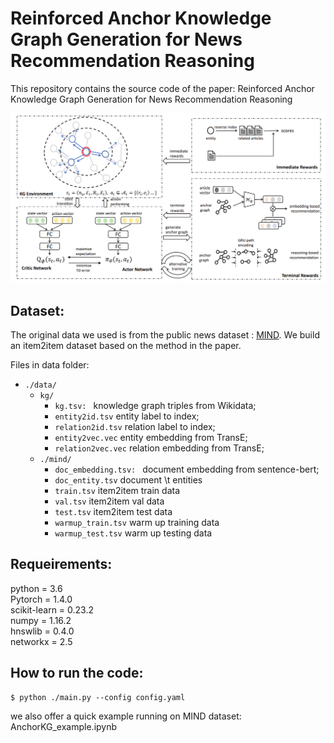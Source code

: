 # Reinforced Anchor Knowledge Graph Generation for News Recommendation Reasoning

This repository contains the source code of the paper: Reinforced Anchor Knowledge Graph Generation for News Recommendation Reasoning

![framework](./framework.png)

## Dataset:

The original data we used is from the public news dataset : [MIND](https://msnews.github.io). We build an item2item dataset based on the method in the paper.


Files in data folder:

-    `./data/`
     -   `kg/`
         - `kg.tsv: ` knowledge graph triples from Wikidata;
         - `entity2id.tsv` entity label to index;
         - `relation2id.tsv` relation label to index;
         - `entity2vec.vec` entity embedding from TransE;
         - `relation2vec.vec` relation embedding from TransE;
     -   `./mind/`
            - `doc_embedding.tsv: ` document embedding from sentence-bert;
            - `doc_entity.tsv` document \t entities
            - `train.tsv` item2item train data
            - `val.tsv` item2item val data
            - `test.tsv` item2item test data
            - `warmup_train.tsv` warm up training data
            - `warmup_test.tsv` warm up testing data

## Requeirements:

python = 3.6<br>
Pytorch = 1.4.0<br>
scikit-learn = 0.23.2<br>
numpy = 1.16.2<br>
hnswlib = 0.4.0<br>
networkx = 2.5

## How to run the code:

    $ python ./main.py --config config.yaml

we also offer a quick example running on MIND dataset: AnchorKG_example.ipynb
